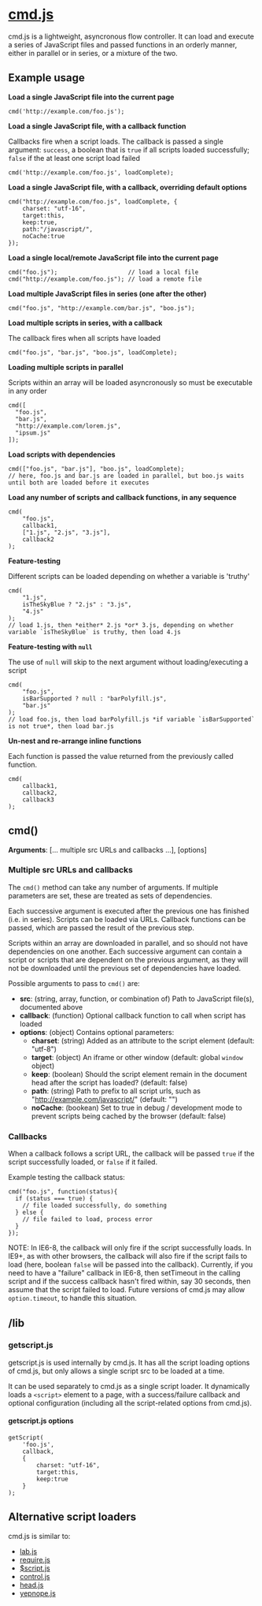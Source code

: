 # [cmd.js](http://github.com/premasagar/cmd.js)

cmd.js is a lightweight, asyncronous flow controller. It can load and execute a series of JavaScript files and passed functions in an orderly manner, either in parallel or in series, or a mixture of the two.

## Example usage

**Load a single JavaScript file into the current page**

    cmd('http://example.com/foo.js');

    
**Load a single JavaScript file, with a callback function**

Callbacks fire when a script loads.  The callback is passed a single argument: `success`, a boolean that is `true` if all scripts loaded successfully; `false` if the at least one script load failed

    cmd('http://example.com/foo.js', loadComplete);    

    
**Load a single JavaScript file, with a callback, overriding default options**

    cmd("http://example.com/foo.js", loadComplete, {
        charset: "utf-16",
        target:this,
        keep:true,
        path:"/javascript/",
        noCache:true
    });


**Load a single local/remote JavaScript file into the current page**

    cmd("foo.js");                    // load a local file    
    cmd("http://example.com/foo.js"); // load a remote file

       
**Load multiple JavaScript files in series (one after the other)**

    cmd("foo.js", "http://example.com/bar.js", "boo.js");
    
    
**Load multiple scripts in series, with a callback**

The callback fires when all scripts have loaded

    cmd("foo.js", "bar.js", "boo.js", loadComplete);


**Loading multiple scripts in parallel**

Scripts within an array will be loaded asyncronously so must be executable in any order

    cmd([
      "foo.js", 
      "bar.js", 
      "http://example.com/lorem.js",
      "ipsum.js"
    ]);

    
**Load scripts with dependencies**

    cmd(["foo.js", "bar.js"], "boo.js", loadComplete);
    // here, foo.js and bar.js are loaded in parallel, but boo.js waits until both are loaded before it executes
    
    
**Load any number of scripts and callback functions, in any sequence**

    cmd(
        "foo.js",
        callback1,
        ["1.js", "2.js", "3.js"],
        callback2
    );


**Feature-testing**

Different scripts can be loaded depending on whether a variable is 'truthy' 

    cmd(
        "1.js", 
        isTheSkyBlue ? "2.js" : "3.js", 
        "4.js"
    );
    // load 1.js, then *either* 2.js *or* 3.js, depending on whether variable `isTheSkyBlue` is truthy, then load 4.js
        
        
**Feature-testing with `null`**

The use of `null` will skip to the next argument without loading/executing a script

    cmd(
        "foo.js", 
        isBarSupported ? null : "barPolyfill.js", 
        "bar.js"
    );
    // load foo.js, then load barPolyfill.js *if variable `isBarSupported` is not true*, then load bar.js
    
    
**Un-nest and re-arrange inline functions**

Each function is passed the value returned from the previously called function.

    cmd(
        callback1,
        callback2,
        callback3
    );
    
    
## cmd()

**Arguments**: [... multiple src URLs and callbacks ...], [options]

### Multiple src URLs and callbacks

The `cmd()` method can take any number of arguments.  If multiple parameters are set, these are treated as sets of dependencies.  

Each successive argument is executed after the previous one has finished (i.e. in series). Scripts can be loaded via URLs. Callback functions can be passed, which are passed the result of the previous step.

Scripts within an array are downloaded in parallel, and so should not have dependencies on one another. Each successive argument can contain a script or scripts that are dependent on the previous argument, as they will not be downloaded until the previous set of dependencies have loaded.

Possible arguments to pass to `cmd()` are:

* **src**: (string, array, function, or combination of) Path to JavaScript file(s), documented above
* **callback**: (function) Optional callback function to call when script has loaded
* **options**: (object) Contains optional parameters:
    * **charset**: (string) Added as an attribute to the script element (default: "utf-8")
    * **target**: (object) An iframe or other window (default: global `window` object)
    * **keep**: (boolean) Should the script element remain in the document head after the script has loaded? (default: false)
    * **path**: (string) Path to prefix to all script urls, such as "http://example.com/javascript/" (default: "")
    * **noCache**: (bookean) Set to true in debug / development mode to prevent scripts being cached by the browser (default: false)


### Callbacks

When a callback follows a script URL, the callback will be passed `true` if the script successfully loaded, or `false` if it failed.

Example testing the callback status:

    cmd("foo.js", function(status){
      if (status === true) {
        // file loaded successfully, do something
      } else {
        // file failed to load, process error
      }
    });    

NOTE: In IE6-8, the callback will only fire if the script successfully loads. In IE9+, as with other browsers, the callback will also fire if the script fails to load (here, boolean `false` will be passed into the callback). Currently, if you need to have a "failure" callback in IE6-8, then setTimeout in the calling script and if the success callback hasn't fired within, say 30 seconds, then assume that the script failed to load. Future versions of cmd.js may allow `option.timeout`, to handle this situation.


<!-- //Group callbacks -->

<!-- 

`options.type === "json"`. Callbacks that follow JSON transport are passed the JSON object. Those callbacks can process the data in some manner, and then return a value to be used by the following callback.

`options.type === "css"`, to load external stylesheets.

`options.type === "img"`, to preload an image.

-->


## /lib

### getscript.js

getscript.js is used internally by cmd.js. It has all the script loading options of cmd.js, but only allows a single script src to be loaded at a time.

It can be used separately to cmd.js as a single script loader. It dynamically loads a `<script>` element to a page, with a success/failure callback and optional configuration (including all the script-related options from cmd.js).

#### getscript.js options

    getScript(
        'foo.js', 
        callback, 
        {
            charset: "utf-16", 
            target:this, 
            keep:true
        }
    );  


## Alternative script loaders

cmd.js is similar to:

* [lab.js](http://labjs.com)
* [require.js](http://requirejs.org/)
* [$script.js](http://www.dustindiaz.com/scriptjs)
* [control.js](http://stevesouders.com/controljs/)
* [head.js](http://headjs.com/)
* [yepnope.js](http://yepnopejs.com/)
